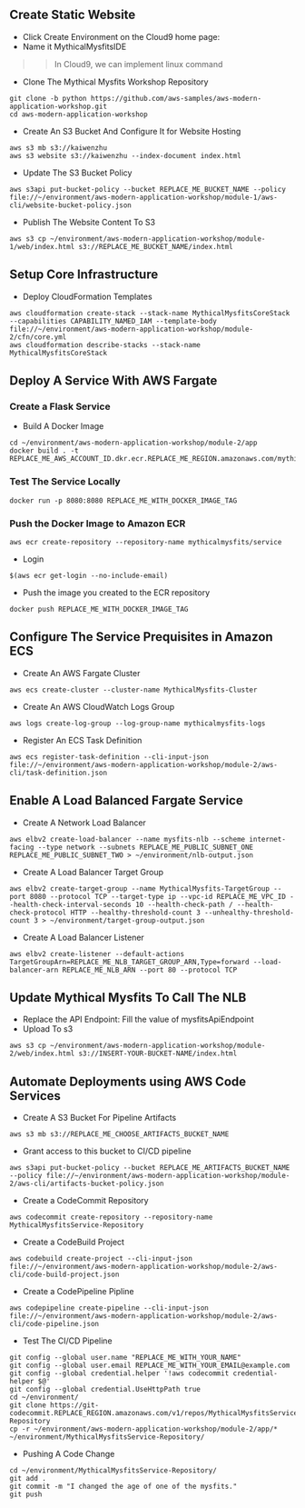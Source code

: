 ## Create Static Website
- Click Create Environment on the Cloud9 home page:
- Name it MythicalMysfitsIDE
>> In Cloud9, we can implement linux command
- Clone The Mythical Mysfits Workshop Repository
```
git clone -b python https://github.com/aws-samples/aws-modern-application-workshop.git
cd aws-modern-application-workshop
```
- Create An S3 Bucket And Configure It for Website Hosting
```
aws s3 mb s3://kaiwenzhu
aws s3 website s3://kaiwenzhu --index-document index.html
```
- Update The S3 Bucket Policy
```
aws s3api put-bucket-policy --bucket REPLACE_ME_BUCKET_NAME --policy file://~/environment/aws-modern-application-workshop/module-1/aws-cli/website-bucket-policy.json
```
- Publish The Website Content To S3
```
aws s3 cp ~/environment/aws-modern-application-workshop/module-1/web/index.html s3://REPLACE_ME_BUCKET_NAME/index.html 
```

## Setup Core Infrastructure
- Deploy CloudFormation Templates
```
aws cloudformation create-stack --stack-name MythicalMysfitsCoreStack --capabilities CAPABILITY_NAMED_IAM --template-body file://~/environment/aws-modern-application-workshop/module-2/cfn/core.yml
aws cloudformation describe-stacks --stack-name MythicalMysfitsCoreStack
```
## Deploy A Service With AWS Fargate
### Create a Flask Service
- Build A Docker Image
```
cd ~/environment/aws-modern-application-workshop/module-2/app
docker build . -t REPLACE_ME_AWS_ACCOUNT_ID.dkr.ecr.REPLACE_ME_REGION.amazonaws.com/mythicalmysfits/service:latest
```
### Test The Service Locally
```
docker run -p 8080:8080 REPLACE_ME_WITH_DOCKER_IMAGE_TAG
```
### Push the Docker Image to Amazon ECR
```
aws ecr create-repository --repository-name mythicalmysfits/service
```
- Login
```
$(aws ecr get-login --no-include-email)
```
- Push the image you created to the ECR repository
```
docker push REPLACE_ME_WITH_DOCKER_IMAGE_TAG
```
## Configure The Service Prequisites in Amazon ECS
- Create An AWS Fargate Cluster
```
aws ecs create-cluster --cluster-name MythicalMysfits-Cluster
```
- Create An AWS CloudWatch Logs Group
```
aws logs create-log-group --log-group-name mythicalmysfits-logs
```
- Register An ECS Task Definition
```
aws ecs register-task-definition --cli-input-json file://~/environment/aws-modern-application-workshop/module-2/aws-cli/task-definition.json
```
## Enable A Load Balanced Fargate Service
- Create A Network Load Balancer
```
aws elbv2 create-load-balancer --name mysfits-nlb --scheme internet-facing --type network --subnets REPLACE_ME_PUBLIC_SUBNET_ONE REPLACE_ME_PUBLIC_SUBNET_TWO > ~/environment/nlb-output.json
```
- Create A Load Balancer Target Group
```
aws elbv2 create-target-group --name MythicalMysfits-TargetGroup --port 8080 --protocol TCP --target-type ip --vpc-id REPLACE_ME_VPC_ID --health-check-interval-seconds 10 --health-check-path / --health-check-protocol HTTP --healthy-threshold-count 3 --unhealthy-threshold-count 3 > ~/environment/target-group-output.json
```
- Create A Load Balancer Listener
```
aws elbv2 create-listener --default-actions TargetGroupArn=REPLACE_ME_NLB_TARGET_GROUP_ARN,Type=forward --load-balancer-arn REPLACE_ME_NLB_ARN --port 80 --protocol TCP
```
## Update Mythical Mysfits To Call The NLB
- Replace the API Endpoint: Fill the value of mysfitsApiEndpoint 
- Upload To s3
```
aws s3 cp ~/environment/aws-modern-application-workshop/module-2/web/index.html s3://INSERT-YOUR-BUCKET-NAME/index.html
```
## Automate Deployments using AWS Code Services
- Create A S3 Bucket For Pipeline Artifacts
```
aws s3 mb s3://REPLACE_ME_CHOOSE_ARTIFACTS_BUCKET_NAME
```
- Grant access to this bucket to CI/CD pipeline
```
aws s3api put-bucket-policy --bucket REPLACE_ME_ARTIFACTS_BUCKET_NAME --policy file://~/environment/aws-modern-application-workshop/module-2/aws-cli/artifacts-bucket-policy.json
```
- Create a CodeCommit Repository
```
aws codecommit create-repository --repository-name MythicalMysfitsService-Repository
```
- Create a CodeBuild Project
```
aws codebuild create-project --cli-input-json file://~/environment/aws-modern-application-workshop/module-2/aws-cli/code-build-project.json
```
- Create a CodePipeline Pipline
```
aws codepipeline create-pipeline --cli-input-json file://~/environment/aws-modern-application-workshop/module-2/aws-cli/code-pipeline.json
```
- Test The CI/CD Pipeline
```
git config --global user.name "REPLACE_ME_WITH_YOUR_NAME"
git config --global user.email REPLACE_ME_WITH_YOUR_EMAIL@example.com
git config --global credential.helper '!aws codecommit credential-helper $@'
git config --global credential.UseHttpPath true
cd ~/environment/
git clone https://git-codecommit.REPLACE_REGION.amazonaws.com/v1/repos/MythicalMysfitsService-Repository
cp -r ~/environment/aws-modern-application-workshop/module-2/app/* ~/environment/MythicalMysfitsService-Repository/
```
- Pushing A Code Change
```
cd ~/environment/MythicalMysfitsService-Repository/
git add .
git commit -m "I changed the age of one of the mysfits."
git push
```
